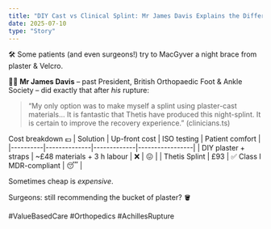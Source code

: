 ```yaml
---
title: "DIY Cast vs Clinical Splint: Mr James Davis Explains the Difference"
date: 2025-07-10
type: "Story"
---
```


🛠️ Some patients (and even surgeons!) try to MacGyver a night brace from plaster & Velcro.

👨‍⚕️ **Mr James Davis** – past President, British Orthopaedic Foot & Ankle Society – did exactly that after *his* rupture:

> “My only option was to make myself a splint using plaster-cast materials… It is fantastic that Thetis have produced this night-splint. It is certain to improve the recovery experience.” (clinicians.ts)

Cost breakdown 💷
| Solution | Up-front cost | ISO testing | Patient comfort |
|----------|--------------|-------------|-----------------|
| DIY plaster + straps | ~£48 materials + 3 h labour | ❌ | 😖 |
| Thetis Splint | £93 | ✅ Class I MDR-compliant | 😴 |

Sometimes cheap is *expensive*.

Surgeons: still recommending the bucket of plaster? 🪣

#ValueBasedCare #Orthopedics #AchillesRupture
